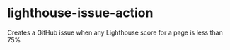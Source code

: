 # lighthouse-issue-action

Creates a GitHub issue when any Lighthouse score for a page is less than 75%
